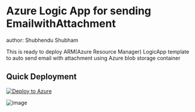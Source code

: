# Azure Logic App for sending EmailwithAttachment
author: Shubhendu Shubham

This is ready to deploy ARM(Azure Resource Manager) LogicApp template to auto send email with attachment using Azure blob storage container 

## Quick Deployment

[![Deploy to Azure](https://aka.ms/deploytoazurebutton)](https://portal.azure.com/#create/Microsoft.Template/uri/https%3A%2F%2Fraw.githubusercontent.com%2FAzure%2logicapps%2Fmaster%2FPlaybooks%2FSend-Email-with-attachment%2Fazuredeploy.json) 

![image](https://github.com/sivolko/EmailwithAttachment/assets/42417756/22a0e11b-689c-46fe-a19f-b8c6943dd80a)
